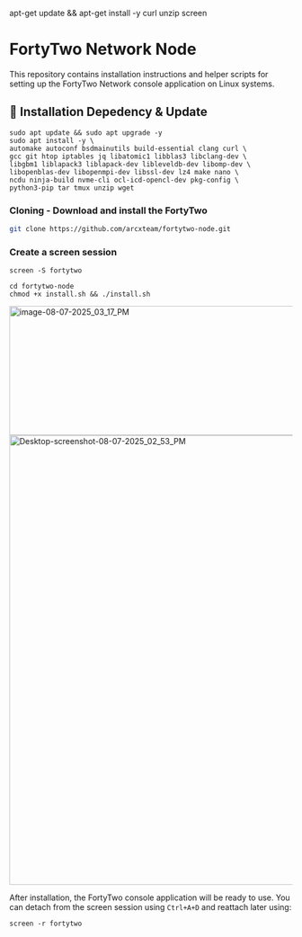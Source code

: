 apt-get update && apt-get install -y curl unzip screen

# FortyTwo Network Node

This repository contains installation instructions and helper scripts for setting up the FortyTwo Network console application on Linux systems.

## 🚀 Installation Depedency & Update

```
sudo apt update && sudo apt upgrade -y
sudo apt install -y \
automake autoconf bsdmainutils build-essential clang curl \
gcc git htop iptables jq libatomic1 libblas3 libclang-dev \
libgbm1 liblapack3 liblapack-dev libleveldb-dev libomp-dev \
libopenblas-dev libopenmpi-dev libssl-dev lz4 make nano \
ncdu ninja-build nvme-cli ocl-icd-opencl-dev pkg-config \
python3-pip tar tmux unzip wget
```



### Cloning - Download and install the FortyTwo
```bash
git clone https://github.com/arcxteam/fortytwo-node.git
```

### Create a screen session
```
screen -S fortytwo
```
```
cd fortytwo-node
chmod +x install.sh && ./install.sh
```

<img width="1475" height="230" alt="image-08-07-2025_03_17_PM" src="https://github.com/user-attachments/assets/ae265d85-4825-4ec8-9761-02750c89b394" />


<img width="1530" height="800" alt="Desktop-screenshot-08-07-2025_02_53_PM" src="https://github.com/user-attachments/assets/ca9e6b1f-16a9-4315-98a8-269ec9eef1f6" />

After installation, the FortyTwo console application will be ready to use. You can detach from the screen session using `Ctrl+A+D` and reattach later using:

```
screen -r fortytwo
```
